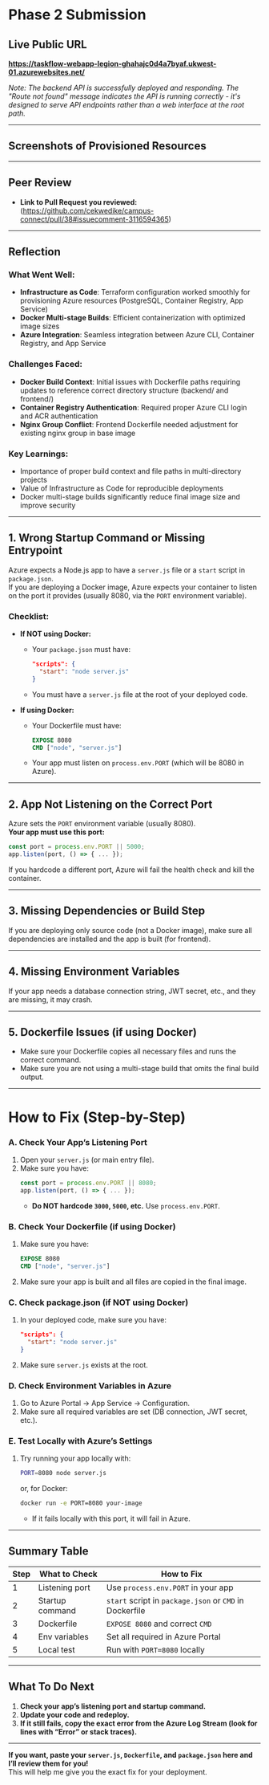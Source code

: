 # Phase 2 Submission

## Live Public URL

**https://taskflow-webapp-legion-ghahajc0d4a7byaf.ukwest-01.azurewebsites.net/**

*Note: The backend API is successfully deployed and responding. The "Route not found" message indicates the API is running correctly - it's designed to serve API endpoints rather than a web interface at the root path.*

---

## Screenshots of Provisioned Resources

[](https://photos.app.goo.gl/vzNpQrvTfyGmSGFC7)

---

## Peer Review

- **Link to Pull Request you reviewed:**
 (https://github.com/cekwedike/campus-connect/pull/38#issuecomment-3116594365) 

---

## Reflection

### What Went Well:
- **Infrastructure as Code**: Terraform configuration worked smoothly for provisioning Azure resources (PostgreSQL, Container Registry, App Service)
- **Docker Multi-stage Builds**: Efficient containerization with optimized image sizes
- **Azure Integration**: Seamless integration between Azure CLI, Container Registry, and App Service

### Challenges Faced:
- **Docker Build Context**: Initial issues with Dockerfile paths requiring updates to reference correct directory structure (backend/ and frontend/)
- **Container Registry Authentication**: Required proper Azure CLI login and ACR authentication
- **Nginx Group Conflict**: Frontend Dockerfile needed adjustment for existing nginx group in base image

### Key Learnings:
- Importance of proper build context and file paths in multi-directory projects
- Value of Infrastructure as Code for reproducible deployments
- Docker multi-stage builds significantly reduce final image size and improve security

---

## **1. Wrong Startup Command or Missing Entrypoint**

Azure expects a Node.js app to have a `server.js` file or a `start` script in `package.json`.  
If you are deploying a Docker image, Azure expects your container to listen on the port it provides (usually 8080, via the `PORT` environment variable).

### **Checklist:**
- **If NOT using Docker:**  
  - Your `package.json` must have:
    ```json
    "scripts": {
      "start": "node server.js"
    }
    ```
  - You must have a `server.js` file at the root of your deployed code.

- **If using Docker:**  
  - Your Dockerfile must have:
    ```dockerfile
    EXPOSE 8080
    CMD ["node", "server.js"]
    ```
  - Your app must listen on `process.env.PORT` (which will be 8080 in Azure).

---

## **2. App Not Listening on the Correct Port**

Azure sets the `PORT` environment variable (usually 8080).  
**Your app must use this port:**
```js
const port = process.env.PORT || 5000;
app.listen(port, () => { ... });
```
If you hardcode a different port, Azure will fail the health check and kill the container.

---

## **3. Missing Dependencies or Build Step**

If you are deploying only source code (not a Docker image), make sure all dependencies are installed and the app is built (for frontend).

---

## **4. Missing Environment Variables**

If your app needs a database connection string, JWT secret, etc., and they are missing, it may crash.

---

## **5. Dockerfile Issues (if using Docker)**

- Make sure your Dockerfile copies all necessary files and runs the correct command.
- Make sure you are not using a multi-stage build that omits the final build output.

---

# **How to Fix (Step-by-Step)**

### **A. Check Your App’s Listening Port**

1. Open your `server.js` (or main entry file).
2. Make sure you have:
   ```js
   const port = process.env.PORT || 8080;
   app.listen(port, () => { ... });
   ```
   - **Do NOT hardcode `3000`, `5000`, etc.** Use `process.env.PORT`.

### **B. Check Your Dockerfile (if using Docker)**

1. Make sure you have:
   ```dockerfile
   EXPOSE 8080
   CMD ["node", "server.js"]
   ```
2. Make sure your app is built and all files are copied in the final image.

### **C. Check package.json (if NOT using Docker)**

1. In your deployed code, make sure you have:
   ```json
   "scripts": {
     "start": "node server.js"
   }
   ```
2. Make sure `server.js` exists at the root.

### **D. Check Environment Variables in Azure**

1. Go to Azure Portal → App Service → Configuration.
2. Make sure all required variables are set (DB connection, JWT secret, etc.).

### **E. Test Locally with Azure’s Settings**

1. Try running your app locally with:
   ```sh
   PORT=8080 node server.js
   ```
   or, for Docker:
   ```sh
   docker run -e PORT=8080 your-image
   ```
   - If it fails locally with this port, it will fail in Azure.

---

## **Summary Table**

| Step | What to Check | How to Fix |
|------|---------------|------------|
| 1    | Listening port | Use `process.env.PORT` in your app |
| 2    | Startup command | `start` script in `package.json` or `CMD` in Dockerfile |
| 3    | Dockerfile | `EXPOSE 8080` and correct `CMD` |
| 4    | Env variables | Set all required in Azure Portal |
| 5    | Local test | Run with `PORT=8080` locally |

---

## **What To Do Next**

1. **Check your app’s listening port and startup command.**
2. **Update your code and redeploy.**
3. **If it still fails, copy the exact error from the Azure Log Stream (look for lines with “Error” or stack traces).**

---

**If you want, paste your `server.js`, `Dockerfile`, and `package.json` here and I’ll review them for you!**  
This will help me give you the exact fix for your deployment.

